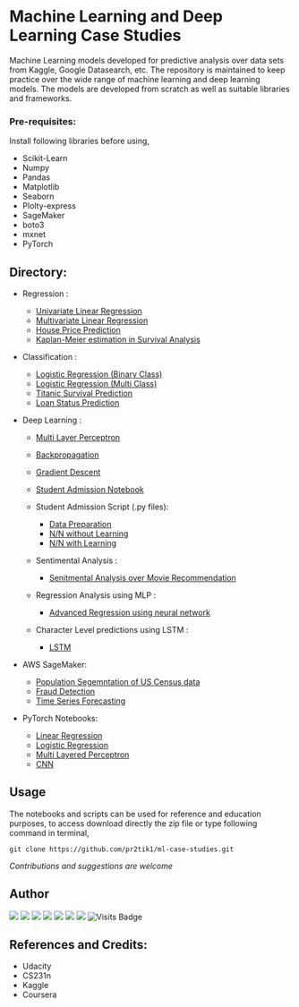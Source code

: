 # Machine Learning and Deep Learning Case Studies

Machine Learning models developed for predictive analysis over data sets from Kaggle, Google Datasearch, etc. The repository is maintained to keep practice over the wide range of machine learning and deep learning models. The models are developed from scratch as well as suitable libraries and frameworks.

### Pre-requisites:
Install following libraries before using,
  - Scikit-Learn
  - Numpy
  - Pandas
  - Matplotlib
  - Seaborn
  - Plolty-express
  - SageMaker
  - boto3
  - mxnet
  - PyTorch
  
## Directory:

  - Regression :
    - [Univariate Linear Regression](https://github.com/pr2tik1/ml-case-studies/blob/master/regression/linear_reg_one_var.ipynb)
    - [Multivariate Linear Regression](https://github.com/pr2tik1/ml-case-studies/blob/master/regression/linear_reg_multi.ipynb)
    - [House Price Prediction](https://github.com/pr2tik1/ml-case-studies/blob/master/regression/houseprice_predicion.ipynb)
    - [Kaplan-Meier estimation in Survival Analysis](https://github.com/pr2tik1/ml-case-studies/blob/master/regression/km)
    
  - Classification :
    - [Logistic Regression (Binary Class)](https://github.com/pr2tik1/ml-case-studies/tree/master/classification/logistic_binary_class.ipynb)
    - [Logistic Regression (Multi Class)](https://github.com/pr2tik1/ml-case-studies/tree/master/classification/logistic_multi_class.ipynb)
    - [Titanic Survival Prediction](https://github.com/pr2tik1/ml-case-studies/tree/master/classification/titanic-eda.ipynb)
    - [Loan Status Prediction](https://github.com/pr2tik1/ml-case-studies/tree/master/classification/Loan-status.ipynb)

  - Deep Learning : 
     - [Multi Layer Perceptron](https://github.com/pr2tik1/ml-case-studies/tree/master/neural-networks/mlp_example.py)
     - [Backpropagation](https://github.com/pr2tik1/ml-case-studies/tree/master/neural-networks/backprop_example.py)
     - [Gradient Descent](https://github.com/pr2tik1/ml-case-studies/tree/master/neural-networks/gradient_example.py)
     - [Student Admission Notebook](https://github.com/pr2tik1/ml-case-studies/tree/master/neural-networks/StudentAdmissions.ipynb)
         
     - Student Admission Script (.py files):
        - <a href="https://github.com/pr2tik1/ml-case-studies/tree/master/neural-networks/data_prep.py">Data Preparation</a><br/>
        - <a href="https://github.com/pr2tik1/ml-case-studies/tree/master/neural-networks/nn_admit.py">N/N without Learning</a><br/>
        - <a href="https://github.com/pr2tik1/ml-case-studies/tree/master/neural-networks/nn_admit_backprop.py">N/N with Learning</a><br/>
	
    - Sentimental Analysis :
      - <a href="https://github.com/pr2tik1/ml-case-studies/tree/master/neural-networks/movie-sentiment/sentiment-analysis.ipynb">Senitmental Analysis over Movie Recommendation</a><br/>
      
    - Regression Analysis using MLP :
      - <a href="https://github.com/pr2tik1/ml-case-studies/tree/master/neural-networks/house-price/house-price.ipynb">Advanced Regression using neural network</a><br/>
    
    - Character Level predictions using LSTM :
      - <a href="https://github.com/pr2tik1/ml-case-studies/tree/master/neural-networks/char-LSTM/Character_Level_LSTM.ipynb">LSTM</a><br/>

  - AWS SageMaker:
    - [Population Segemntation of US Census data](https://github.com/pr2tik1/ml-case-studies/tree/master/aws-sagemaker/Pop_Segmentation.ipynb)
    - [Fraud Detection](https://github.com/pr2tik1/ml-case-studies/tree/master/aws-sagemaker/fraud-detection.ipynb)
    - [Time Series Forecasting](https://github.com/pr2tik1/ml-case-studies/tree/master/aws-sagemaker/energy-consumption.ipynb)
  
  - PyTorch Notebooks:
    - [Linear Regression](https://github.com/pr2tik1/ml-case-studies/tree/master/PyTorch/Linear-Regression.ipynb)
    - [Logistic Regression](https://github.com/pr2tik1/ml-case-studies/tree/master/PyTorch/Logistic-Regression.ipynb)
    - [Multi Layered Perceptron](https://github.com/pr2tik1/ml-case-studies/tree/master/PyTorch/Neural-Nework.ipynb)
    - [CNN](https://github.com/pr2tik1/ml-case-studies/tree/master/PyTorch/CNN.ipynb)
    
## Usage 
The notebooks and scripts can be used for reference and education purposes, to access download directly the zip file or type following command in terminal,
```
git clone https://github.com/pr2tik1/ml-case-studies.git
```

*Contributions and suggestions are welcome*

## Author

[<img src="https://img.shields.io/badge/twitter-%231DA1F2.svg?&style=for-the-badge&logo=twitter&logoColor=white" />](https://twitter.com/Pratikpkb) [<img src="https://img.shields.io/badge/medium-%2312100E.svg?&style=for-the-badge&logo=medium&logoColor=white" />](https://medium.com/@pratikbaitha04)  [<img src="https://img.shields.io/badge/linkedin-%230077B5.svg?&style=for-the-badge&logo=linkedin&logoColor=white" />](https://www.linkedin.com/in/pratik-kumar04/) [<img src = "https://img.shields.io/badge/instagram-%23E4405F.svg?&style=for-the-badge&logo=instagram&logoColor=white">](https://www.instagram.com/pratikkumar04/) [<img src = "https://img.shields.io/badge/facebook-%231877F2.svg?&style=for-the-badge&logo=facebook&logoColor=white">](https://www.facebook.com/pr2tik1) ![](https://img.shields.io/github/followers/pr2tik1?style=for-the-badge&logo=appveyor) [<img src ="https://img.shields.io/badge/Website-pk-%23.svg?&style=for-the-badge&logo=&logoColor=white%22">](https://pr2tik1.github.io/) ![Visits Badge](https://badges.pufler.dev/visits/pr2tik1/ml-case-studies?style=for-the-badge ) 

## References and Credits:
-	Udacity
-	CS231n 
-	Kaggle
-	Coursera


